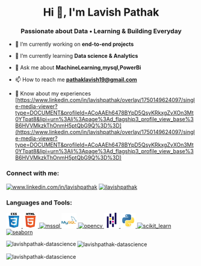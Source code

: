 <h1 align="center">Hi 👋, I'm Lavish Pathak</h1>
<h3 align="center">Passionate about Data • Learning & Building Everyday</h3>

- 🔭 I’m currently working on **end-to-end projects**

- 🌱 I’m currently learning **Data science & Analytics**

- 💬 Ask me about **MachineLearning,mysql,PowerBi**

- 📫 How to reach me **pathaklavish19@gmail.com**

- 📄 Know about my experiences [https://www.linkedin.com/in/lavishpathak/overlay/1750149624097/single-media-viewer?type=DOCUMENT&profileId=ACoAAEh6478BYpD5QsyKRkxgZvXOn3Mt0YTpat8&lipi=urn%3Ali%3Apage%3Ad_flagship3_profile_view_base%3B6HVVMkzkThOnmH5ptQbG9Q%3D%3D](https://www.linkedin.com/in/lavishpathak/overlay/1750149624097/single-media-viewer?type=DOCUMENT&profileId=ACoAAEh6478BYpD5QsyKRkxgZvXOn3Mt0YTpat8&lipi=urn%3Ali%3Apage%3Ad_flagship3_profile_view_base%3B6HVVMkzkThOnmH5ptQbG9Q%3D%3D)

<h3 align="left">Connect with me:</h3>
<p align="left">
<a href="https://linkedin.com/in/www.linkedin.com/in/lavishpathak" target="blank"><img align="center" src="https://raw.githubusercontent.com/rahuldkjain/github-profile-readme-generator/master/src/images/icons/Social/linked-in-alt.svg" alt="www.linkedin.com/in/lavishpathak" height="30" width="40" /></a>
<a href="https://instagram.com/ilavishpathak" target="blank"><img align="center" src="https://raw.githubusercontent.com/rahuldkjain/github-profile-readme-generator/master/src/images/icons/Social/instagram.svg" alt="ilavishpathak" height="30" width="40" /></a>
</p>

<h3 align="left">Languages and Tools:</h3>
<p align="left"> <a href="https://www.w3schools.com/css/" target="_blank" rel="noreferrer"> <img src="https://raw.githubusercontent.com/devicons/devicon/master/icons/css3/css3-original-wordmark.svg" alt="css3" width="40" height="40"/> </a> <a href="https://www.w3.org/html/" target="_blank" rel="noreferrer"> <img src="https://raw.githubusercontent.com/devicons/devicon/master/icons/html5/html5-original-wordmark.svg" alt="html5" width="40" height="40"/> </a> <a href="https://www.microsoft.com/en-us/sql-server" target="_blank" rel="noreferrer"> <img src="https://www.svgrepo.com/show/303229/microsoft-sql-server-logo.svg" alt="mssql" width="40" height="40"/> </a> <a href="https://www.mysql.com/" target="_blank" rel="noreferrer"> <img src="https://raw.githubusercontent.com/devicons/devicon/master/icons/mysql/mysql-original-wordmark.svg" alt="mysql" width="40" height="40"/> </a> <a href="https://opencv.org/" target="_blank" rel="noreferrer"> <img src="https://www.vectorlogo.zone/logos/opencv/opencv-icon.svg" alt="opencv" width="40" height="40"/> </a> <a href="https://pandas.pydata.org/" target="_blank" rel="noreferrer"> <img src="https://raw.githubusercontent.com/devicons/devicon/2ae2a900d2f041da66e950e4d48052658d850630/icons/pandas/pandas-original.svg" alt="pandas" width="40" height="40"/> </a> <a href="https://www.python.org" target="_blank" rel="noreferrer"> <img src="https://raw.githubusercontent.com/devicons/devicon/master/icons/python/python-original.svg" alt="python" width="40" height="40"/> </a> <a href="https://scikit-learn.org/" target="_blank" rel="noreferrer"> <img src="https://upload.wikimedia.org/wikipedia/commons/0/05/Scikit_learn_logo_small.svg" alt="scikit_learn" width="40" height="40"/> </a> <a href="https://seaborn.pydata.org/" target="_blank" rel="noreferrer"> <img src="https://seaborn.pydata.org/_images/logo-mark-lightbg.svg" alt="seaborn" width="40" height="40"/> </a> </p>

<p><img align="left" src="https://github-readme-stats.vercel.app/api/top-langs?username=lavishpathak-datascience&show_icons=true&locale=en&layout=compact" alt="lavishpathak-datascience" /></p>

<p>&nbsp;<img align="center" src="https://github-readme-stats.vercel.app/api?username=lavishpathak-datascience&show_icons=true&locale=en" alt="lavishpathak-datascience" /></p>

<p><img align="center" src="https://github-readme-streak-stats.herokuapp.com/?user=lavishpathak-datascience&" alt="lavishpathak-datascience" /></p>
